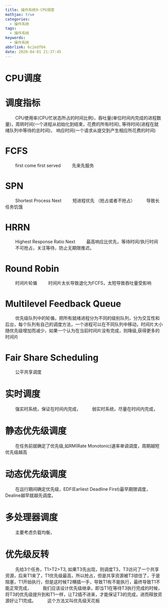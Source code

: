 ```yaml
---
title: 操作系统9-CPU调度
mathjax: true
categories:
  - 操作系统
tags:
  - 操作系统
keywords:
  - 操作系统
abbrlink: 6c2edf04
date: 2020-04-01 21:37:45
---
```

# CPU调度
# 调度指标
&emsp;&emsp; CPU使用率(CPU忙状态所占的时间比例)，吞吐量(单位时间内完成的进程数量)，周转时间(一个进程从初始化到结束，花费的所有时间), 等待时间(进程在就绪队列中等待的总时间)， 响应时间(一个请求从提交到产生相应所花费的时间)
# FCFS 
&emsp;&emsp; first come first served
&emsp;&emsp; 先来先服务
# SPN
&emsp;&emsp; Shortest Process Next
&emsp;&emsp; 短进程优先 （抢占或者不抢占）
&emsp;&emsp; 导致长任务饥饿
# HRRN
&emsp;&emsp; Highest Response Ratio Next
&emsp;&emsp; 最高响应比优先，等待时间/执行时间
&emsp;&emsp; 不可抢占，关注等待，防止无期限推迟。
<!-- more -->
# Round Robin
&emsp;&emsp; 时间片轮循
&emsp;&emsp; 时间片太长导致退化为FCFS，太短导致吞吐量受影响
# Multilevel Feedback Queue
&emsp;&emsp; 优先级队列中的轮循，把所有就绪进程分为不同的级别队列，分为交互性和后台，每个队列有自己的调度方法，一个进程可以在不同队列中移动，时间片大小随优先级增加而减少，如果一个认为在当前时间片没有完成，则降级,获得更多的时间片
# Fair Share Scheduling
&emsp;&emsp; 公平共享调度
# 实时调度
&emsp;&emsp; 强实时系统，保证在时间内完成，
&emsp;&emsp; 弱实时系统，尽量在时间内完成，
# 静态优先级调度
&emsp;&emsp; 在任务前就确定了优先级,如RM(Rate Monotonic)速率单调调度，周期越短优先级越高
# 动态优先级调度
&emsp;&emsp; 在运行期间确定优先级，EDF(Earliest Deadline First)最早期限调度，Dealine越早就越先调度。
# 多处理器调度
&emsp;&emsp; 主要考虑负载均衡，
# 优先级反转
&emsp;&emsp; 先给3个任务，T1&gt;T2&gt;T3, 如果T3先出现，则调度T3，T3访问了一个共享资源，后来T1来了，T1优先级最高，所以抢占，但是共享资源被T3锁住了，于是阻塞，T1开始执行，但是这时候T2横插一手，导致T1有不能执行，最终导致T1不能正常完成，
&emsp;&emsp; 我们应该设计优先级继承，即当T1在等待T3执行完成的时候，将T3的优先级提升到和T1一样，让T2插不进来，才能保证T3的完成，进而释放资源好让T1完成。
&emsp;&emsp; 这个方法又叫优先级天花板


